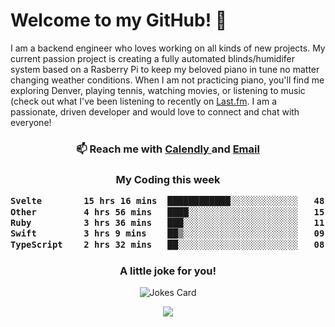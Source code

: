 <h1> Welcome to my GitHub! 👋 </h1>


  I am a backend engineer who loves working on all kinds of new projects. My current passion project is creating a fully automated blinds/humidifer system based on a Rasberry Pi to keep my beloved piano in tune no matter changing weather conditions. When I am not practicing piano, you'll find me exploring Denver, playing tennis, watching movies, or listening to music (check out what I've been listening to recently on [Last.fm](https://www.last.fm/user/mballa000). I am a passionate, driven developer and would love to connect and chat with everyone!

<h3 align = "center"> 📫 Reach me with <a href = "https://calendly.com/msbrandt00/30min"> Calendly </a> and <a href="mailto:msbrandt00@gmail.com">Email</a> 
 </h3>


 
<div align = "center"
[![Anurag's GitHub stats](https://github-readme-stats.vercel.app/api?username=mbrandt00)](https://github.com/anuraghazra/github-readme-stats)
          </div>
<h3 align="center">
  My Coding this week
<!--START_SECTION:waka-->

```txt
Svelte        15 hrs 16 mins  ████████████░░░░░░░░░░░░░   48.20 %
Other         4 hrs 56 mins   ████░░░░░░░░░░░░░░░░░░░░░   15.58 %
Ruby          3 hrs 36 mins   ███░░░░░░░░░░░░░░░░░░░░░░   11.38 %
Swift         3 hrs 9 mins    ██▒░░░░░░░░░░░░░░░░░░░░░░   09.99 %
TypeScript    2 hrs 32 mins   ██░░░░░░░░░░░░░░░░░░░░░░░   08.02 %
```

<!--END_SECTION:waka-->

### A little joke for you!

![Jokes Card](https://readme-jokes.vercel.app/api?hideBorder)

<a href="https://www.linkedin.com/in/mbrandt00/"><img src="https://img.shields.io/badge/linkedin-%230077B5.svg?&style=for-the-badge&logo=linkedin&logoColor=white" /></a>
